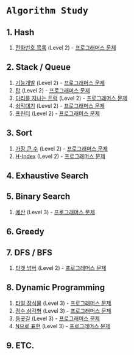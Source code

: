 # `Algorithm Study`


## 1. Hash
1. [전화번호 목록](https://github.com/dataminegames/Algorithm_Study/blob/master/Hash/hash_01.py) (Level 2) - [프로그래머스 문제](https://programmers.co.kr/learn/courses/30/lessons/42577)


## 2. Stack / Queue
1. [기능개발](https://github.com/dataminegames/Algorithm_Study/blob/master/Stack_Queue/stack_queue_01.py) (Level 2) - [프로그래머스 문제](https://programmers.co.kr/learn/courses/30/lessons/42586)
2. [탑](https://github.com/dataminegames/Algorithm_Study/blob/master/Stack_Queue/stack_queue_02.py) (Level 2) - [프로그래머스 문제](https://programmers.co.kr/learn/courses/30/lessons/42588)
3. [다리를 지나는 트럭](https://github.com/dataminegames/Algorithm_Study/blob/master/Stack_Queue/stack_queue_03.py) (Level 2) - [프로그래머스 문제](https://programmers.co.kr/learn/courses/30/lessons/42583)
4. [쇠막대기](https://github.com/dataminegames/Algorithm_Study/blob/master/Stack_Queue/stack_queue_04.py) (Level 2) - [프로그래머스 문제](https://programmers.co.kr/learn/courses/30/lessons/42585)
5. [프린터](https://github.com/dataminegames/Algorithm_Study/blob/master/Stack_Queue/stack_queue_05.py) (Level 2) - [프로그래머스 문제](https://programmers.co.kr/learn/courses/30/lessons/42587)


## 3. Sort
1. [가장 큰 수](https://github.com/dataminegames/Algorithm_Study/blob/master/Sort/sort_01.py) (Level 2) - [프로그래머스 문제](https://programmers.co.kr/learn/courses/30/lessons/42746)
2. [H-Index](https://github.com/dataminegames/Algorithm_Study/blob/master/Sort/sort_02.py) (Level 2) - [프로그래머스 문제](https://programmers.co.kr/learn/courses/30/lessons/42747)

## 4. Exhaustive Search


## 5. Binary Search
1. [예산](https://github.com/dataminegames/Algorithm_Study/blob/master/BinarySearch/binary_search_01.py) (Level 3) - [프로그래머스 문제](https://programmers.co.kr/learn/courses/30/lessons/43237)


## 6. Greedy


## 7. DFS / BFS
1. [타겟 넘버](https://github.com/dataminegames/Algorithm_Study/blob/master/DFS_BFS/dfs_bfs_01.py) (Level 2) - [프로그래머스 문제](https://programmers.co.kr/learn/courses/30/lessons/43165)


## 8. Dynamic Programming
1. [타일 장식물](https://github.com/dataminegames/Algorithm_Study/blob/master/DynamicProgramming/dp_01.py) (Level 3) - [프로그래머스 문제](https://programmers.co.kr/learn/courses/30/lessons/43104)
2. [정수 삼각형](https://github.com/dataminegames/Algorithm_Study/blob/master/DynamicProgramming/dp_02.py) (Level 3) - [프로그래머스 문제](https://programmers.co.kr/learn/courses/30/lessons/43105)
3. [등굣길](https://github.com/dataminegames/Algorithm_Study/blob/master/DynamicProgramming/dp_03.py) (Level 3) - [프로그래머스 문제](https://programmers.co.kr/learn/courses/30/lessons/42898)
4. [N으로 표현](https://github.com/dataminegames/Algorithm_Study/blob/master/DynamicProgramming/dp_03.py) (Level 3) - [프로그래머스 문제](https://programmers.co.kr/learn/courses/30/lessons/42895)


## 9. ETC.
